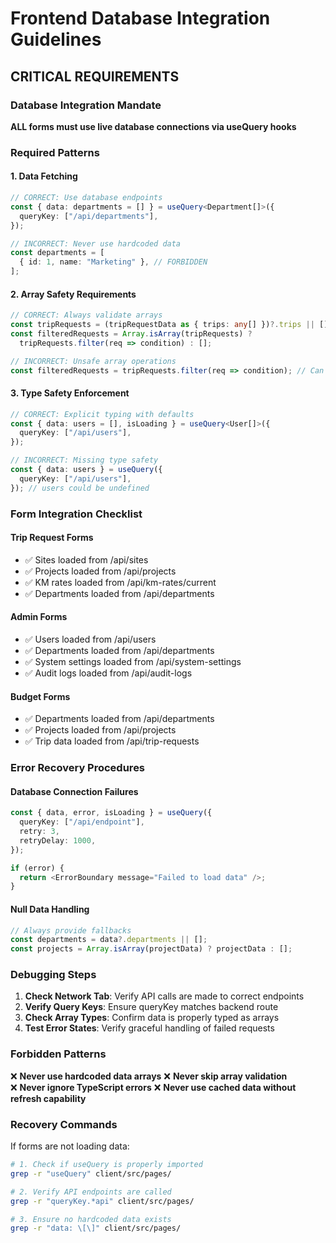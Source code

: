 # Frontend Database Integration Guidelines

## CRITICAL REQUIREMENTS

### Database Integration Mandate
**ALL forms must use live database connections via useQuery hooks**

### Required Patterns

#### 1. Data Fetching
```typescript
// CORRECT: Use database endpoints
const { data: departments = [] } = useQuery<Department[]>({
  queryKey: ["/api/departments"],
});

// INCORRECT: Never use hardcoded data
const departments = [
  { id: 1, name: "Marketing" }, // FORBIDDEN
];
```

#### 2. Array Safety Requirements
```typescript
// CORRECT: Always validate arrays
const tripRequests = (tripRequestData as { trips: any[] })?.trips || [];
const filteredRequests = Array.isArray(tripRequests) ? 
  tripRequests.filter(req => condition) : [];

// INCORRECT: Unsafe array operations
const filteredRequests = tripRequests.filter(req => condition); // Can crash
```

#### 3. Type Safety Enforcement
```typescript
// CORRECT: Explicit typing with defaults
const { data: users = [], isLoading } = useQuery<User[]>({
  queryKey: ["/api/users"],
});

// INCORRECT: Missing type safety
const { data: users } = useQuery({
  queryKey: ["/api/users"],
}); // users could be undefined
```

### Form Integration Checklist

#### Trip Request Forms
- ✅ Sites loaded from /api/sites
- ✅ Projects loaded from /api/projects  
- ✅ KM rates loaded from /api/km-rates/current
- ✅ Departments loaded from /api/departments

#### Admin Forms
- ✅ Users loaded from /api/users
- ✅ Departments loaded from /api/departments
- ✅ System settings loaded from /api/system-settings
- ✅ Audit logs loaded from /api/audit-logs

#### Budget Forms
- ✅ Departments loaded from /api/departments
- ✅ Projects loaded from /api/projects
- ✅ Trip data loaded from /api/trip-requests

### Error Recovery Procedures

#### Database Connection Failures
```typescript
const { data, error, isLoading } = useQuery({
  queryKey: ["/api/endpoint"],
  retry: 3,
  retryDelay: 1000,
});

if (error) {
  return <ErrorBoundary message="Failed to load data" />;
}
```

#### Null Data Handling
```typescript
// Always provide fallbacks
const departments = data?.departments || [];
const projects = Array.isArray(projectData) ? projectData : [];
```

### Debugging Steps

1. **Check Network Tab**: Verify API calls are made to correct endpoints
2. **Verify Query Keys**: Ensure queryKey matches backend route
3. **Check Array Types**: Confirm data is properly typed as arrays
4. **Test Error States**: Verify graceful handling of failed requests

### Forbidden Patterns

❌ **Never use hardcoded data arrays**
❌ **Never skip array validation**  
❌ **Never ignore TypeScript errors**
❌ **Never use cached data without refresh capability**

### Recovery Commands

If forms are not loading data:
```bash
# 1. Check if useQuery is properly imported
grep -r "useQuery" client/src/pages/

# 2. Verify API endpoints are called
grep -r "queryKey.*api" client/src/pages/

# 3. Ensure no hardcoded data exists
grep -r "data: \[\]" client/src/pages/
```